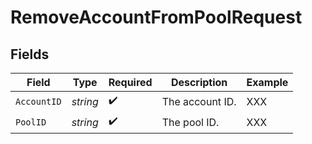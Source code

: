 # RemoveAccountFromPoolRequest


## Fields

| Field              | Type               | Required           | Description        | Example            |
| ------------------ | ------------------ | ------------------ | ------------------ | ------------------ |
| `AccountID`        | *string*           | :heavy_check_mark: | The account ID.    | XXX                |
| `PoolID`           | *string*           | :heavy_check_mark: | The pool ID.       | XXX                |